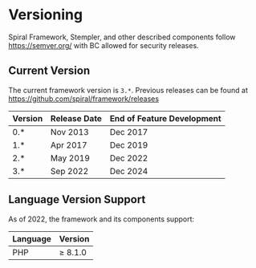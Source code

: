 # Versioning

Spiral Framework, Stempler, and other described components follow 
https://semver.org/ with BC allowed for security releases.

## Current Version

The current framework version is `3.*`. Previous releases can be found at 
https://github.com/spiral/framework/releases

| Version | Release Date | End of Feature Development |
|---------|--------------|----------------------------|
| 0.*     | Nov 2013     | Dec 2017                   |
| 1.*     | Apr 2017     | Dec 2019                   |
| 2.*     | May 2019     | Dec 2022                   |
| 3.*     | Sep 2022     | Dec 2024                   |

## Language Version Support

As of 2022, the framework and its components support:

| Language | Version |
|----------|---------|
| PHP      | ≥ 8.1.0 |
